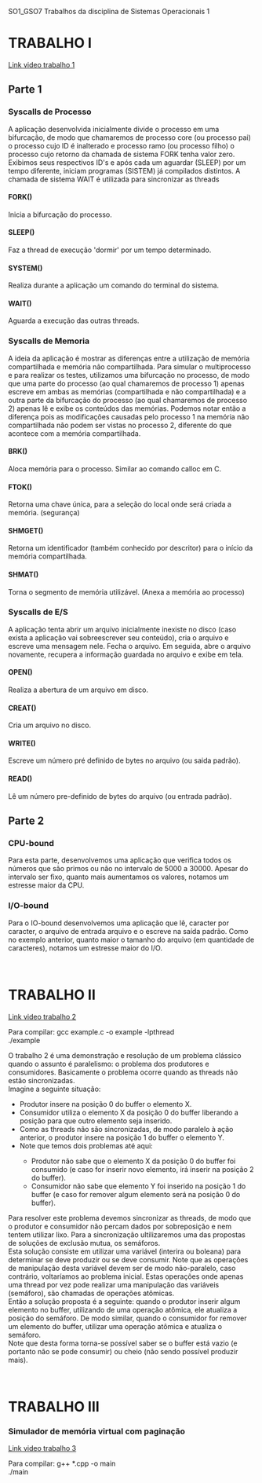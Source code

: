SO1_GSO7
Trabalhos da disciplina de Sistemas Operacionais 1

<h1>TRABALHO I</h1>
<a href = "https://youtu.be/nbiwV9bjUtU">Link video trabalho 1</a>

<h2>Parte 1</h2>	
<h3>Syscalls de Processo</h3>
<p>
	A aplicação desenvolvida inicialmente divide o processo em uma bifurcação, de modo que chamaremos de processo core (ou processo pai) o processo cujo ID é inalterado e processo ramo (ou processo filho) o processo cujo retorno da chamada de sistema FORK tenha valor zero.
	Exibimos seus respectivos ID's e após cada um aguardar (SLEEP) por um tempo diferente, iniciam programas (SISTEM) já compilados distintos. A chamada de sistema WAIT é utilizada para sincronizar as threads
</p>
<h4>FORK()</h4>Inicia a bifurcação do processo.
<h4>SLEEP()</h4>Faz a thread de execução 'dormir' por um tempo determinado.
<h4>SYSTEM()</h4>Realiza durante a aplicação um comando do terminal do sistema.
<h4>WAIT()</h4>Aguarda a execução das outras threads.

<h3>Syscalls de Memoria</h3>
<p>
	A ideia da aplicação é mostrar as diferenças entre a utilização de memória compartilhada e memória não compartilhada.
	Para simular o multiprocesso e para realizar os testes, utilizamos uma bifurcação no processo, de modo que uma parte do processo (ao qual chamaremos de processo 1) apenas escreve em ambas as memórias (compartilhada e não compartilhada) e a outra parte da bifurcação do processo (ao qual chamaremos de processo 2) apenas lê e exibe os conteúdos das memórias. Podemos notar então a diferença pois as modificações causadas pelo processo 1 na memória não compartilhada não podem ser vistas no processo 2, diferente do que acontece com a memória compartilhada.
</p>
<h4>BRK()</h4>Aloca memória para o processo. Similar ao comando calloc em C.
<h4>FTOK()</h4>Retorna uma chave única, para a seleção do local onde será criada a memória. (segurança)
<h4>SHMGET()</h4>Retorna um identificador (também conhecido por descritor) para o início da memória compartilhada.
<h4>SHMAT()</h4>Torna o segmento de memória utilizável. (Anexa a memória ao processo)

<h3>Syscalls de E/S</h3>
<p>
	A aplicação tenta abrir um arquivo inicialmente inexiste no disco (caso exista a aplicação vai sobreescrever seu conteúdo), cria o arquivo e escreve uma mensagem nele. Fecha o arquivo. Em seguida, abre o arquivo novamente, recupera a informação guardada no arquivo e exibe em tela.
</p>
<h4>OPEN()</h4>Realiza a abertura de um arquivo em disco.
<h4>CREAT()</h4>Cria um arquivo no disco.
<h4>WRITE()</h4>Escreve um número pré definido de bytes no arquivo (ou saida padrão).
<h4>READ()</h4>Lê um número pre-definido de bytes do arquivo (ou entrada padrão).

<h2>Parte 2</h2>
<h3>CPU-bound</h3>
<p>
	Para esta parte, desenvolvemos uma aplicação que verifica todos os números que são primos ou não no intervalo de 5000 a 30000. Apesar do intervalo ser fixo, quanto mais aumentamos os valores, notamos um estresse maior da CPU.
</p>

<h3>I/O-bound</h3>
<p>
	Para o IO-bound desenvolvemos uma aplicação que lê, caracter por caracter, o arquivo de entrada arquivo e o escreve na saída padrão. Como no exemplo anterior, quanto maior o tamanho do arquivo (em quantidade de caracteres), notamos um estresse maior do I/O.
</p>
<br/>

<h1>TRABALHO II</h1>
<a href = "https://www.youtube.com/watch?v=raLr1-DT8aU&t=2s">Link video trabalho 2</a>
<p>
	Para compilar:
	gcc example.c -o example -lpthread <br/>
	./example <br/>
</p>
<p>
	O trabalho 2 é uma demonstração e resolução de um problema clássico quando o assunto é paralelismo: o problema dos produtores e consumidores. Basicamente o problema ocorre quando as threads não estão sincronizadas. <br/>
	Imagine a seguinte situação:
	<ul>
		<li>Produtor insere na posição 0 do buffer o elemento X.</li>
		<li>Consumidor utiliza o elemento X da posição 0 do buffer liberando a posição para que outro elemento seja inserido.</li>
		<li>Como as threads não são sincronizadas, de modo paralelo à ação anterior, o produtor insere na posição 1 do buffer o elemento Y.</li>
		<li>Note que temos dois problemas até aqui:</li>
			<ul>
				<li>Produtor não sabe que o elemento X da posição 0 do buffer foi consumido (e caso for inserir novo elemento, irá inserir na posição 2 do buffer).</li>
				<li>Consumidor não sabe que elemento Y foi inserido na posição 1 do buffer (e caso for remover algum elemento será na posição 0 do buffer).</li>
		</ul>
	</ul>
	Para resolver este problema devemos sincronizar as threads, de modo que o produtor e consumidor não percam dados por sobreposição e nem tentem utilizar lixo. Para a sincronização ultilizaremos uma das propostas de soluções de exclusão mutua, os semáforos. <br/>
	Esta solução consiste em utilizar uma variável (interira ou boleana) para determinar se deve produzir ou se deve consumir. Note que as operações de manipulação desta variável devem ser de modo não-paralelo, caso contrário, voltaríamos ao problema inicial. Estas operações onde apenas uma thread por vez pode realizar uma manipulação das variáveis (semáforo), são chamadas de operações atômicas. <br/>
	Então a solução proposta é a seguinte: quando o produtor inserir algum elemento no buffer, utilizando de uma operação atômica, ele atualiza a posição do semáforo. De modo similar, quando o consumidor for remover um elemento do buffer, utilizar uma operação atômica e atualiza o semáforo. <br/>
	Note que desta forma torna-se possível saber se o buffer está vazio (e portanto não se pode consumir) ou cheio (não sendo possível produzir mais). <br/>
</p>
<br/>

<h1>TRABALHO III</h1>
<h3>Simulador de memória virtual com paginação</h3>
<a href = "https://www.youtube.com/watch?v=iwPrGIO2NL0&t=1151s">Link video trabalho 3</a>
<p>
	Para compilar:
	g++ *.cpp -o main<br/>
	./main <br/>
</p>
<p>
	
</p>
<br/>
